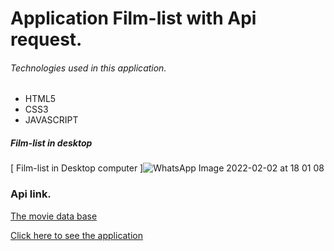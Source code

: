 # Application Film-list with Api request.

###### Technologies used in this application.

* HTML5
* CSS3
* JAVASCRIPT

##### Film-list in desktop

[ Film-list in Desktop computer ]![WhatsApp Image 2022-02-02 at 18 01 08](https://user-images.githubusercontent.com/62466598/152248881-6ddeba68-6944-4653-8630-caf30878ff0d.jpeg)

### Api link.

[The movie data base](https://www.themoviedb.org/)

[Click here to see the application](https://reinaldomantovani.github.io/Film-list/)
